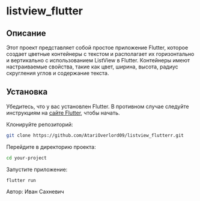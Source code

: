 # listview_flutter

## Описание

Этот проект представляет собой простое приложение Flutter, которое создает цветные контейнеры с текстом и располагает их горизонтально и вертикально с использованием ListView в Flutter. Контейнеры имеют настраиваемые свойства, такие как цвет, ширина, высота, радиус скругления углов и содержание текста.

## Установка

Убедитесь, что у вас установлен Flutter. В противном случае следуйте инструкциям на [сайте Flutter](https://flutter.dev/docs/get-started/install), чтобы начать.

Клонируйте репозиторий:

```bash
git clone https://github.com/AtariOverlord09/listview_flutterr.git
```
Перейдите в директорию проекта: 

```bash
cd your-project
```
Запустите приложение: 

```bash
flutter run
```

Автор: Иван Сахневич
